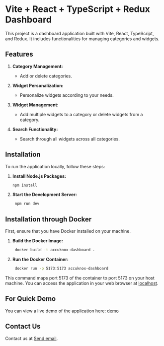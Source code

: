 # Vite + React + TypeScript + Redux Dashboard

This project is a dashboard application built with Vite, React, TypeScript, and Redux. It includes functionalities for managing categories and widgets.

## Features

1. **Category Management:**
   - Add or delete categories.
   
2. **Widget Personalization:**
   - Personalize widgets according to your needs.
   
3. **Widget Management:**
   - Add multiple widgets to a category or delete widgets from a category.
   
4. **Search Functionality:**
   - Search through all widgets across all categories.

## Installation

To run the application locally, follow these steps:

1. **Install Node.js Packages:**

   ```bash
   npm install
2. **Start the Development Server:**
   ```bash
    npm run dev
## Installation through Docker

First, ensure that you have Docker installed on your machine.

1. **Build the Docker Image:**

   ```bash
    docker build -t accuknox-dashboard .
2. **Run the Docker Container:**

   ```bash
    docker run -p 5173:5173 accuknox-dashboard
This command maps port 5173 of the container to port 5173 on your host machine. You can access the application in your web browser at [localhost](http://localhost:5173).
## For Quick Demo
  You can view a live demo of the application here: [demo](https://accuknox-dashboard-task.vercel.app)
## Contact Us
   Contact us at [Send email](mailto:rudramanaidu99@gmail.com).
